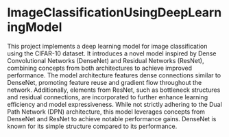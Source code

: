 # ImageClassificationUsingDeepLearningModel

This project implements a deep learning model for image classification using the CIFAR-10 dataset. It introduces a novel model inspired by Dense Convolutional Networks (DenseNet) and Residual Networks (ResNet), combining concepts from both architectures to achieve improved performance. The model architecture features dense connections similar to DenseNet, promoting feature reuse and gradient flow throughout the network.
Additionally, elements from ResNet, such as bottleneck structures and residual connections, are incorporated to further enhance learning efficiency and model expressiveness. While not strictly adhering to the Dual Path Network (DPN) architecture, this model leverages concepts from DenseNet and ResNet to achieve notable performance gains. DenseNet is known for its simple structure compared to its performance.

